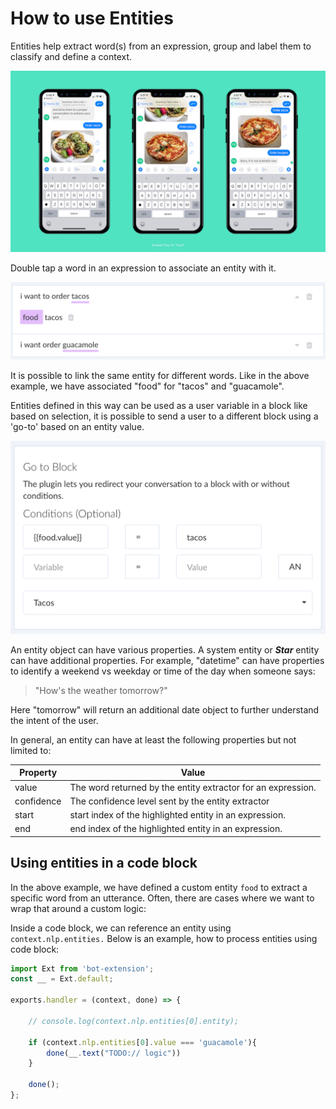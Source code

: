 # How to use Entities

Entities help extract word(s) from an expression, group and label them to classify and define a context.

![](./entities-flow.png)

Double tap a word in an expression to associate an entity with it.

![](./define-entities.png)

It is possible to link the same entity for different words. Like in the above example, we have associated "food" for "tacos" and "guacamole".

Entities defined in this way can be used as a user variable in a block like based on selection, it is possible to send a user to a different block using a 'go-to' based on an entity value.

![](./entity-check.png)

An entity object can have various properties. A system entity or ***Star*** entity can have additional properties. For example, "datetime" can have properties to identify a weekend vs weekday or time of the day when someone says:

> "How's the weather tomorrow?"

Here "tomorrow" will return an additional date object to further understand the intent of the user. 

In general, an entity can have at least the following properties but not limited to:


| Property | Value |
| -- | -- |
| value | The word returned by the entity extractor for an expression. |
| confidence | The confidence level sent by the entity extractor |
| start | start index of the highlighted entity in an expression.|
| end | end index of the highlighted entity in an expression.

## Using entities in a code block


In the above example, we have defined a custom entity `food` to extract a specific word from an utterance. Often, there are cases where we want to wrap that around a custom logic:

Inside a code block, we can reference an entity using `context.nlp.entities.` Below is an example, how to process entities using code block:

```javascript
import Ext from 'bot-extension';
const __ = Ext.default;

exports.handler = (context, done) => {
    
    // console.log(context.nlp.entities[0].entity);
    
    if (context.nlp.entities[0].value === 'guacamole'){
        done(__.text("TODO:// logic"))
    }
    
    done();
};
```